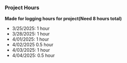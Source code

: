 ### Project Hours
__Made for logging hours for project(Need 8 hours total)__

- 3/25/2025: 1 hour
- 3/28/2025: 1 hour
- 4/01/2025: 1 hour
- 4/02/2025 0.5 hour
- 4/03/2025: 1 hour
- 4/04/2025: 0.5  hour